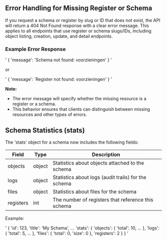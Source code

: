 ## Error Handling for Missing Register or Schema

If you request a schema or register by slug or ID that does not exist, the API will return a 404 Not Found response with a clear error message. This applies to all endpoints that use register or schema slugs/IDs, including object listing, creation, update, and detail endpoints.

### Example Error Response

'
{
  'message': 'Schema not found: voorzieningen'
}
'

or

'
{
  'message': 'Register not found: voorzieningen'
}
'

**Note:**
- The error message will specify whether the missing resource is a register or a schema.
- This behavior ensures that clients can distinguish between missing resources and other types of errors.

## Schema Statistics (stats)

The 'stats' object for a schema now includes the following fields:

| Field      | Type   | Description |
|------------|--------|-------------|
| objects    | object | Statistics about objects attached to the schema |
| logs       | object | Statistics about logs (audit trails) for the schema |
| files      | object | Statistics about files for the schema |
| registers  | int    | The number of registers that reference this schema |

Example:

'
{
  'id': 123,
  'title': 'My Schema',
  ...
  'stats': {
    'objects': { 'total': 10, ... },
    'logs': { 'total': 5, ... },
    'files': { 'total': 0, 'size': 0 },
    'registers': 2
  }
}
' 
